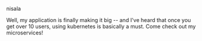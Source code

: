 nisala

Well, my application is finally making it big -- and I've heard that once you get over 10 users, using kubernetes is basically a must. Come check out my microservices!
